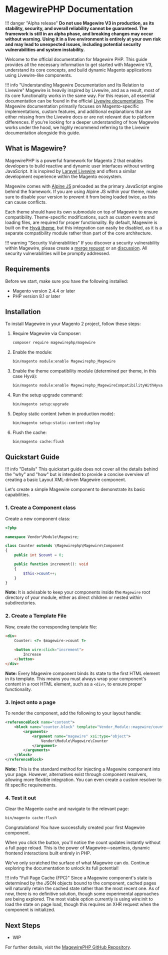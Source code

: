 # MagewirePHP Documentation

!!! danger "Alpha release"
    **Do not use Magewire V3 in production, as its stability, security, and overall reliability cannot be guaranteed.
    The framework is still in an alpha phase, and breaking changes may occur without warning.
    Using it in a live environment is entirely at your own risk and may lead to unexpected issues, including potential
    security vulnerabilities and system instability.**

Welcome to the official documentation for Magewire PHP. This guide provides all the necessary information to get started
with Magewire V3, understand its core concepts, and build dynamic Magento applications using Livewire-like components.

!!! info "Understanding Magewire Documentation and Its Relation to Livewire"
    Magewire is heavily inspired by Livewire, and as a result, most of its core functionality works in the same way.
    For this reason, all essential documentation can be found in the official [Livewire documentation](https://livewire.laravel.com/docs/quickstart).
    The Magewire documentation primarily focuses on Magento-specific implementations, custom features,
    and additional explanations that are either missing from the Livewire docs or are not relevant due to platform differences.
    If you're looking for a deeper understanding of how Magewire works under the hood, we highly recommend referring to the
    Livewire documentation alongside this guide.

## What is Magewire?

MagewirePHP is a powerful framework for Magento 2 that enables developers to build reactive and dynamic user interfaces
without writing JavaScript. It is inspired by [Laravel Livewire](https://livewire.laravel.com/) and offers a similar
development experience within the Magento ecosystem.

Magewire comes with [Alpine JS](https://alpinejs.dev/) preloaded as the primary JavaScript engine behind the framework.
If you are using Alpine JS within your theme, make sure to disable your version to prevent it from being loaded twice,
as this can cause conflicts.

Each theme should have its own submodule on top of Magewire to ensure compatibility. Theme-specific modifications,
such as custom events and loading files, are required for proper functionality. By default, Magewire is built on the [Hyvä theme](https://www.hyva.io/),
but this integration can easily be disabled, as it is a separate compatibility module rather than part of the core architecture.

!!! warning "Security Vulnerabilities"
    If you discover a security vulnerability within Magewire, please create a [merge request](https://github.com/magewirephp/magewire/pulls)
    or an [discussion](https://github.com/magewirephp/magewire/discussions). All security vulnerabilities will be promptly addressed.

## Requirements

Before we start, make sure you have the following installed:

- Magento version 2.4.4 or later
- PHP version 8.1 or later

## Installation

To install Magewire in your Magento 2 project, follow these steps:

1. Require Magewire via Composer:
   ```sh
   composer require magewirephp/magewire
   ```
2. Enable the module:
   ```sh
   bin/magento module:enable Magewirephp_Magewire
   ```
3. Enable the theme compatibility module (determined per theme, in this case Hyvä):
   ```sh
   bin/magento module:enable Magewirephp_MagewireCompatibilityWithHyva
   ```

4. Run the setup upgrade command:
   ```sh
   bin/magento setup:upgrade
   ```
5. Deploy static content (when in production mode):
   ```sh
   bin/magento setup:static-content:deploy
   ```
6. Flush the cache:
   ```sh
   bin/magento cache:flush
   ```

## Quickstart Guide

!!! info "Details"
    This quickstart guide does not cover all the details behind the "why" and "how" but is intended to provide a concise
    overview of creating a basic Layout XML-driven Magewire component.

Let's create a simple Magewire component to demonstrate its basic capabilities.

### 1. Create a Component class

Create a new component class:

```php title="File: Magewire/Counter.php"
<?php

namespace Vendor\Module\Magewire;

class Counter extends \Magewirephp\Magewire\Component
{
    public int $count = 0;

    public function increment(): void
    {
        $this->count++;
    }
}
```

**Note:** It is advisable to keep your components inside the `Magewire` root directory of your module,
either as direct children or nested within subdirectories.

### 2. Create a Template File

Now, create the corresponding template file:

```html title="File: view/frontend/templates/magewire/counter.phtml"
<div>
    Counter: <?= $magewire->count ?>
    
    <button wire:click="increment">
        Increase
    </button>
</div>
```

**Note:** Every Magewire component binds its state to the first HTML element in its template.
This means you must always wrap your component's content in a root HTML element,
such as a `<div>`, to ensure proper functionality.

### 3. Inject onto a page

To render the component, add the following to your layout handle:

```xml title="File: view/frontend/layout/page_handle.xml"
<referenceBlock name="content">
    <block name="counter.block" template="Vendor_Module::magewire/counter.phtml">
        <arguments>
            <argument name="magewire" xsi:type="object">
                Vendor\Module\Magewire\Counter
            </argument>
        </arguments>
    </block>
</referenceBlock>
```

**Note:** This is the standard method for injecting a Magewire component into your page. 
However, alternatives exist through component resolvers, allowing more flexible integration.
You can even create a custom resolver to fit specific requirements.

### 4. Test it out

Clear the Magento cache and navigate to the relevant page:

```sh
bin/magento cache:flush
```

Congratulations! You have successfully created your first Magewire component.

When you click the button, you'll notice the count updates instantly without a full page reload.
This is the power of Magewire—seamless, dynamic frontend interactions built entirely in PHP.

We've only scratched the surface of what Magewire can do. Continue exploring the documentation to unlock its full potential!

!!! info "Full Page Cache (FPC)"
    Since a Magewire component's state is determined by the JSON objects bound to the component, cached pages will
    naturally retain the cached state rather than the most recent one. As of now, there is no definitive solution,
    though some experimental approaches are being explored. The most viable option currently is using wire:init to load
    the state on page load, though this requires an XHR request when the component is initialized.

## Next Steps

- WIP

For further details, visit the [MagewirePHP GitHub Repository](https://github.com/magewirephp/magewire).
